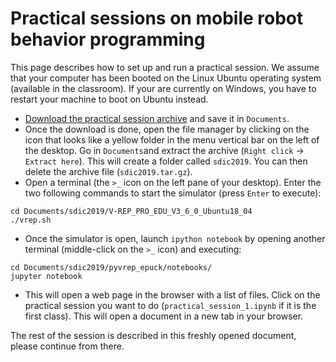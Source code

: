 # Practical sessions on mobile robot behavior programming

This page describes how to set up and run a practical session. We assume that your computer has been booted on the Linux Ubuntu operating system (available in the classroom). If your are currently on Windows, you have to restart your machine to boot on Ubuntu instead.

- [Download the practical session archive](https://drive.google.com/open?id=1XBeUUWlpnYVJdOBzqs65EnSTAhQnOyU5) and save it in `Documents`.
- Once the download is done, open the file manager by clicking on the icon that looks like a yellow folder in the menu vertical bar on the left of the desktop. Go in `Documents`and extract the archive (`Right click` -> `Extract here`). This will create a folder called `sdic2019`. You can then delete the archive file (`sdic2019.tar.gz`).
- Open a terminal (the `>_` icon on the left pane of your desktop). Enter the two following commands to start the simulator (press `Enter` to execute):
```
cd Documents/sdic2019/V-REP_PRO_EDU_V3_6_0_Ubuntu18_04
./vrep.sh
```
- Once the simulator is open, launch `ipython notebook` by opening another terminal (middle-click on the `>_` icon) and executing:
```
cd Documents/sdic2019/pyvrep_epuck/notebooks/
jupyter notebook
```
- This will open a web page in the browser with a list of files. Click on the practical session you want to do (`practical_session_1.ipynb` if it is the first class). This will open a document in a new tab in your browser.

The rest of the session is described in this freshly opened document, please continue from there. 
